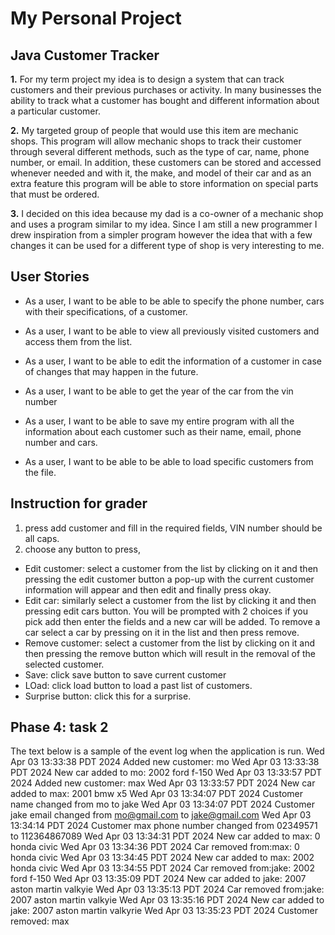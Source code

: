 # My Personal Project

## Java Customer Tracker

**1.**  For my term project my idea is to design a system that can track customers and their previous
   purchases or activity. In many businesses the ability to track what a customer has bought and different
   information about a particular customer.

**2.**  My targeted group of people that would use this item are mechanic shops. This program will allow mechanic
   shops to track their customer through several different methods, such as the type of car, name, phone number,
   or email. In addition, these customers can be stored and accessed whenever needed and with it, the make, and model of
   their car and as an extra feature this program will be able to store information on special parts that must be
   ordered.

**3.**  I decided on this idea because my dad is a co-owner of a mechanic shop and uses a program similar to my idea.
   Since I am still a new programmer I drew inspiration from a simpler program however the idea that with a few changes
   it can be used for a different type of shop is very interesting to me.

## User Stories

- As a user, I want to be able to be able to specify the phone number, cars with their specifications,
  of a customer.
- As a user, I want to be able to view all previously visited customers and access them from the list.
- As a user, I want to be able to edit the information of a customer in case of changes that may happen
in the future.
- As a user, I want to be able to get the year of the car from the vin number

- As a user, I want to be able to save my entire program with all the information about each customer such as their
name, email, phone number and cars. 
- As a user, I want to be able to be able to load specific customers from the file.

## Instruction for grader
1. press add customer and fill in the required fields, VIN number should be all caps.
2. choose any button to press,
- Edit customer: select a customer from the list by clicking on it and then pressing the edit customer button
a pop-up with the current customer information will appear and then edit and finally press okay.
- Edit car: similarly select a customer from the list by clicking it and then pressing edit cars button.
You will be prompted with 2 choices if you pick add then enter the fields and a new car will be added. To remove
a car select a car by pressing on it in the list and then press remove.
- Remove customer: select a customer from the list by clicking on it and then pressing the remove button which 
will result in the removal of the selected customer.
- Save: click save button to save current customer
- LOad: click load button to load a past list of customers.
- Surprise button: click this for a surprise.

## Phase 4: task 2
The text below is a sample of the event log when the application is run.
Wed Apr 03 13:33:38 PDT 2024
Added new customer: mo
Wed Apr 03 13:33:38 PDT 2024
New car added to mo: 2002 ford f-150
Wed Apr 03 13:33:57 PDT 2024
Added new customer: max
Wed Apr 03 13:33:57 PDT 2024
New car added to max: 2001 bmw x5
Wed Apr 03 13:34:07 PDT 2024
Customer name changed from mo to jake
Wed Apr 03 13:34:07 PDT 2024
Customer jake email changed from mo@gmail.com to jake@gmail.com
Wed Apr 03 13:34:14 PDT 2024
Customer max phone number changed from 02349571 to 112364867089
Wed Apr 03 13:34:31 PDT 2024
New car added to max: 0 honda civic
Wed Apr 03 13:34:36 PDT 2024
Car removed from:max: 0 honda civic
Wed Apr 03 13:34:45 PDT 2024
New car added to max: 2002 honda civic
Wed Apr 03 13:34:55 PDT 2024
Car removed from:jake: 2002 ford f-150
Wed Apr 03 13:35:09 PDT 2024
New car added to jake: 2007 aston martin valkyie
Wed Apr 03 13:35:13 PDT 2024
Car removed from:jake: 2007 aston martin valkyie
Wed Apr 03 13:35:16 PDT 2024
New car added to jake: 2007 aston martin valkyrie
Wed Apr 03 13:35:23 PDT 2024
Customer removed: max